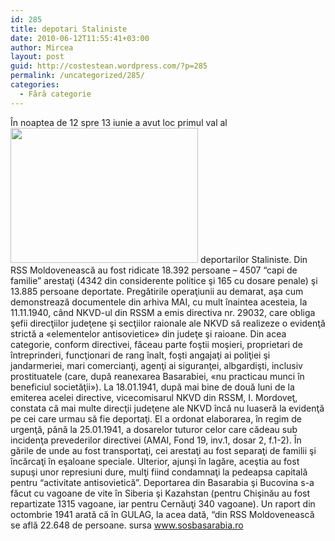 ```yaml
---
id: 285
title: depotari Staliniste
date: 2010-06-12T11:55:41+03:00
author: Mircea
layout: post
guid: http://costestean.wordpress.com/?p=285
permalink: /uncategorized/285/
categories:
  - Fără categorie
---
```

În noaptea de 12 spre 13 iunie a avut loc primul val al<a rel="attachment wp-att-286" href="http://costestean.wordpress.com/2010/06/12/285/deportati/"><img class="alignnone size-medium wp-image-286" title="Deportati" src="http://costestean.files.wordpress.com/2010/06/deportati.jpg?w=300" alt="" width="300" height="216" srcset="http://costestitv.ddev.local/wp-content/uploads/2010/06/deportati.jpg 397w, http://costestitv.ddev.local/wp-content/uploads/2010/06/deportati-300x216.jpg 300w" sizes="(max-width: 300px) 100vw, 300px" /></a> deportarilor Staliniste. Din RSS Moldovenească au fost ridicate 18.392 persoane – 4507 “capi de familie” arestaţi (4342 din considerente politice şi 165 cu dosare penale) şi 13.885 persoane deportate. Pregătirile operaţiunii au demarat, aşa cum demonstrează documentele din arhiva MAI, cu mult înaintea acesteia, la 11.11.1940, când NKVD-ul din RSSM a emis directiva nr. 29032, care obliga şefii direcţiilor judeţene şi secţiilor raionale ale NKVD să realizeze o evidenţă strictă a «elementelor antisovietice» din judeţe şi raioane. Din acea categorie, conform directivei, făceau parte foştii moşieri, proprietari de întreprinderi, funcţionari de rang înalt, foşti angajaţi ai poliţiei şi jandarmeriei, mari comercianţi, agenţi ai siguranţei, albgardişti, inclusiv prostituatele (care, după reanexarea Basarabiei, «nu practicau munci în beneficiul societăţii»). La 18.01.1941, după mai bine de două luni de la emiterea acelei directive, vicecomisarul NKVD din RSSM, I. Mordoveţ, constata că mai multe direcţii judeţene ale NKVD încă nu luaseră la evidenţă pe cei care urmau să fie deportaţi. El a ordonat elaborarea, în regim de urgenţă, până la 25.01.1941, a dosarelor tuturor celor care cădeau sub incidenţa prevederilor directivei (AMAI, Fond 19, inv.1, dosar 2, f.1-2). În gările de unde au fost transportaţi, cei arestaţi au fost separaţi de familii şi încărcaţi în eşaloane speciale. Ulterior, ajunşi în lagăre, aceştia au fost supuşi unor represiuni dure, mulţi fiind condamnaţi la pedeapsa capitală pentru “activitate antisovietică”. Deportarea din Basarabia şi Bucovina s-a făcut cu vagoane de vite în Siberia şi Kazahstan (pentru Chişinău au fost repartizate 1315 vagoane, iar pentru Cernăuţi 340 vagoane). Un raport din octombrie 1941 arată că în GULAG, la acea dată, “din RSS Moldovenească se află 22.648 de persoane. sursa www.sosbasarabia.ro